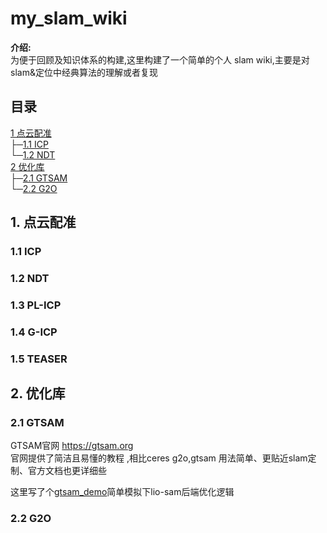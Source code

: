 # my_slam_wiki
**介绍:**    
为便于回顾及知识体系的构建,这里构建了一个简单的个人 slam wiki,主要是对slam&定位中经典算法的理解或者复现



## 目录

 [1 点云配准](#1)   
├─[1.1 ICP](#1.1)  
└─[1.2 NDT](#1.2)  
 [2 优化库](#2)     
├─[2.1 GTSAM](#2.1)  
└─[2.2 G2O](#2.2)


## 1. 点云配准 <span id="1"></span>
### 1.1 ICP <span id="1.1"></span>
### 1.2 NDT <span id="1.2"></span>
### 1.3 PL-ICP <span id="1.3"></span>
### 1.4 G-ICP <span id="1.4"></span>
### 1.5 TEASER <span id="1.5"></span>



## 2. 优化库 <span id="2"></span>
### 2.1 GTSAM <span id="2.1"></span>
GTSAM官网 https://gtsam.org  
官网提供了简洁且易懂的教程 ,相比ceres g2o,gtsam 用法简单、更贴近slam定制、官方文档也更详细些 

这里写了个[gtsam_demo](./gtsam_demo.cpp)简单模拟下lio-sam后端优化逻辑   

### 2.2 G2O <span id="2.2"></span> 






